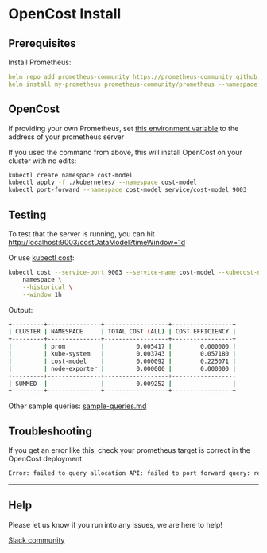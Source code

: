 # OpenCost Install

## Prerequisites

Install Prometheus:

```yaml
helm repo add prometheus-community https://prometheus-community.github.io/helm-charts
helm install my-prometheus prometheus-community/prometheus --namespace prom --create-namespace -f ./docs/extraScrapeConfigs.yaml
```

## OpenCost

If providing your own Prometheus, set [this environment variable](https://github.com/kubecost/opencost/blob/c211fbc1244a9da9667c7180a9e4c7f988d7978a/kubernetes/deployment.yaml#L33) to the address of your prometheus server

If you used the command from above, this will install OpenCost on your cluster with no edits:

```sh
kubectl create namespace cost-model
kubectl apply -f ./kubernetes/ --namespace cost-model
kubectl port-forward --namespace cost-model service/cost-model 9003
```

## Testing

To test that the server is running, you can hit [http://localhost:9003/costDataModel?timeWindow=1d](http://localhost:9003/costDataModel?timeWindow=1d)

Or use [kubectl cost](https://github.com/kubecost/kubectl-cost):

```sh
kubectl cost --service-port 9003 --service-name cost-model --kubecost-namespace cost-model --allocation-path /allocation/compute  \
    namespace \
    --historical \
    --window 1h 
```

Output:

```sh
+---------+---------------+------------------+-----------------+
| CLUSTER | NAMESPACE     | TOTAL COST (ALL) | COST EFFICIENCY |
+---------+---------------+------------------+-----------------+
|         | prom          |         0.005417 |        0.000000 |
|         | kube-system   |         0.003743 |        0.057180 |
|         | cost-model    |         0.000092 |        0.225071 |
|         | node-exporter |         0.000000 |        0.000000 |
+---------+---------------+------------------+-----------------+
| SUMMED  |               |         0.009252 |                 |
+---------+---------------+------------------+-----------------+
```

Other sample queries: [sample-queries.md](./sample-queries.md)

## Troubleshooting

If you get an error like this, check your prometheus target is correct in the OpenCost deployment.

```bash
Error: failed to query allocation API: failed to port forward query: received non-200 status code 500 and data: {"code":500,"status":"","data":null,"message":"Error: error computing allocation for ...
```

---

## Help

Please let us know if you run into any issues, we are here to help!

[Slack community](https://join.slack.com/t/kubecost/shared_invite/enQtNTA2MjQ1NDUyODE5LWFjYzIzNWE4MDkzMmUyZGU4NjkwMzMyMjIyM2E0NGNmYjExZjBiNjk1YzY5ZDI0ZTNhZDg4NjlkMGRkYzFlZTU)
